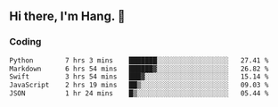 ## Hi there, I'm Hang. 👋

### Coding

<!--START_SECTION:waka-->

```txt
Python        7 hrs 3 mins    ███████░░░░░░░░░░░░░░░░░░   27.41 %
Markdown      6 hrs 54 mins   ██████▓░░░░░░░░░░░░░░░░░░   26.82 %
Swift         3 hrs 54 mins   ███▓░░░░░░░░░░░░░░░░░░░░░   15.14 %
JavaScript    2 hrs 19 mins   ██▒░░░░░░░░░░░░░░░░░░░░░░   09.03 %
JSON          1 hr 24 mins    █▒░░░░░░░░░░░░░░░░░░░░░░░   05.44 %
```

<!--END_SECTION:waka-->
